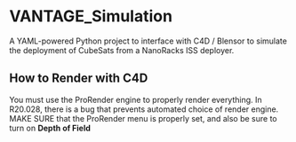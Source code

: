 # VANTAGE_Simulation

A YAML-powered Python project to interface with C4D / Blensor to simulate the deployment of CubeSats from a NanoRacks ISS deployer.

## How to Render with C4D

You must use the ProRender engine to properly render everything. In R20.028, there is a bug that prevents automated choice of render engine. MAKE SURE that the ProRender menu is properly set, and also be sure to turn on **Depth of Field**